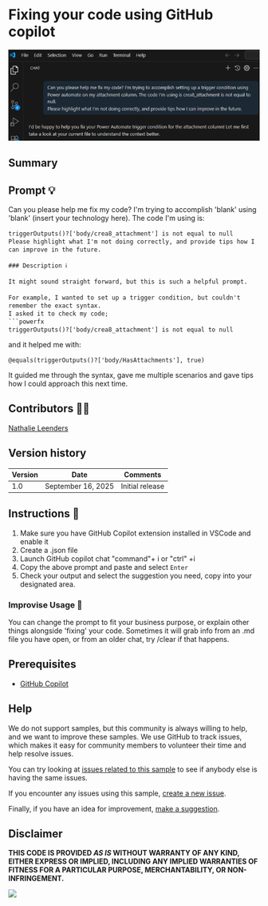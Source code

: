 # Fixing your code using GitHub copilot

![Screenshot of the prompt in use](./assets/prompt.png)

## Summary

## Prompt 💡
Can you please help me fix my code? I'm trying to accomplish 'blank' using 'blank' (insert your technology here).
The code I'm using is:
```powerfx
triggerOutputs()?['body/crea8_attachment'] is not equal to null
Please highlight what I'm not doing correctly, and provide tips how I can improve in the future. 

### Description ℹ️

It might sound straight forward, but this is such a helpful prompt. 

For example, I wanted to set up a trigger condition, but couldn't remember the exact syntax.
I asked it to check my code; 
```powerfx
triggerOutputs()?['body/crea8_attachment'] is not equal to null
```
 and it helped me with: 

```powerfx
@equals(triggerOutputs()?['body/HasAttachments'], true)
```
It guided me through the syntax, gave me multiple scenarios and gave tips how I could approach this next time.

## Contributors 👨‍💻

[Nathalie Leenders](https://github.com/nathalie-leenders)

## Version history

Version|Date|Comments
-------|----|--------
1.0|September 16, 2025|Initial release

## Instructions 📝

1. Make sure you have GitHub Copilot extension installed in VSCode and enable it
2. Create a .json file
3. Launch GitHub copilot chat "command"+ i or "ctrl" +i
4. Copy the above prompt and paste and select `Enter`
5. Check your output and select the suggestion you need, copy into your designated area.

### Improvise Usage 🚀
You can change the prompt to fit your business purpose, or explain other things alongside 'fixing' your code. Sometimes it will grab info from an .md file you have open, or from an older chat, try /clear if that happens.

## Prerequisites

* [GitHub Copilot](https://copilot.github.com/)

## Help

We do not support samples, but this community is always willing to help, and we want to improve these samples. We use GitHub to track issues, which makes it easy for  community members to volunteer their time and help resolve issues.

You can try looking at [issues related to this sample](https://github.com/pnp/copilot-prompts/issues?q=label%3A%22sample%3A%20github-copilot-fix-code%22) to see if anybody else is having the same issues.

If you encounter any issues using this sample, [create a new issue](https://github.com/pnp/copilot-prompts/issues/new).

Finally, if you have an idea for improvement, [make a suggestion](https://github.com/pnp/copilot-prompts/issues/new).

## Disclaimer

**THIS CODE IS PROVIDED *AS IS* WITHOUT WARRANTY OF ANY KIND, EITHER EXPRESS OR IMPLIED, INCLUDING ANY IMPLIED WARRANTIES OF FITNESS FOR A PARTICULAR PURPOSE, MERCHANTABILITY, OR NON-INFRINGEMENT.**

![](https://m365-visitor-stats.azurewebsites.net/SamplesGallery/copilotprompts-github-copilot-fix-code)


